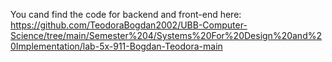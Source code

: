 You cand find the code for backend and front-end here: https://github.com/TeodoraBogdan2002/UBB-Computer-Science/tree/main/Semester%204/Systems%20For%20Design%20and%20Implementation/lab-5x-911-Bogdan-Teodora-main